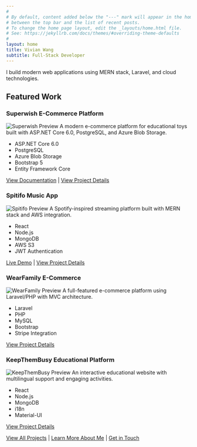 ```yaml
---
#
# By default, content added below the "---" mark will appear in the home page
# between the top bar and the list of recent posts.
# To change the home page layout, edit the _layouts/home.html file.
# See: https://jekyllrb.com/docs/themes/#overriding-theme-defaults
#
layout: home
title: Vivian Wang
subtitle: Full-Stack Developer
---
```


I build modern web applications using MERN stack, Laravel, and cloud technologies.

## Featured Work

### Superwish E-Commerce Platform
![Superwish Preview](/assets/images/superwish-preview.jpg)
A modern e-commerce platform for educational toys built with ASP.NET Core 6.0, PostgreSQL, and Azure Blob Storage.
- ASP.NET Core 6.0
- PostgreSQL
- Azure Blob Storage
- Bootstrap 5
- Entity Framework Core

[View Documentation](https://xuanwgit.github.io/Superwish_FSD04_AppDevII_ASP.NET_Project/) | [View Project Details](/projects/#superwish)

### Spitifo Music App
![Spitifo Preview](/assets/images/spitifo-preview.jpg)
A Spotify-inspired streaming platform built with MERN stack and AWS integration.
- React
- Node.js
- MongoDB
- AWS S3
- JWT Authentication

[Live Demo](https://spitifo.herokuapp.com) | [View Project Details](/projects/#spitifo)

### WearFamily E-Commerce
![WearFamily Preview](/assets/images/wearfamily-preview.jpg)
A full-featured e-commerce platform using Laravel/PHP with MVC architecture.
- Laravel
- PHP
- MySQL
- Bootstrap
- Stripe Integration

[View Project Details](/projects/#wearfamily)

### KeepThemBusy Educational Platform
![KeepThemBusy Preview](/assets/images/keepthembusy-preview.jpg)
An interactive educational website with multilingual support and engaging activities.
- React
- Node.js
- MongoDB
- i18n
- Material-UI

[View Project Details](/projects/#keepthembusy)

[View All Projects](/projects) | [Learn More About Me](/about) | [Get in Touch](/contact)
